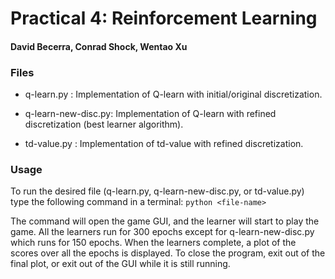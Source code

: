 # Practical 4: Reinforcement Learning 
#### David Becerra, Conrad Shock, Wentao Xu

### Files

* q-learn.py : Implementation of Q-learn with initial/original discretization.

* q-learn-new-disc.py: Implementation of Q-learn with refined discretization (best learner algorithm).

* td-value.py : Implementation of td-value with refined discretization.

### Usage
To run the desired file (q-learn.py, q-learn-new-disc.py, or td-value.py) type the following command in a terminal:
`python <file-name>`

The command will open the game GUI, and the learner will start to play the game. All the learners run for 300 epochs except for q-learn-new-disc.py which runs for 150 epochs. When the learners complete, a plot of the scores over all the epochs is displayed. To close the program, exit out of the final plot, or exit out of the GUI while it is still running. 